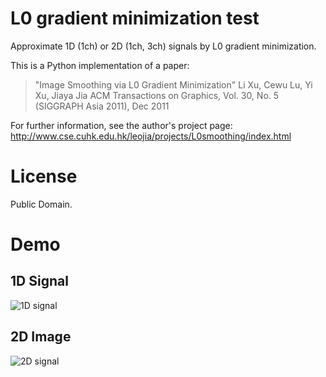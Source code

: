 # L0 gradient minimization test
Approximate 1D (1ch) or 2D (1ch, 3ch) signals by L0 gradient minimization.

This is a Python implementation of a paper:
> "Image Smoothing via L0 Gradient Minimization"
Li Xu, Cewu Lu, Yi Xu, Jiaya Jia 
ACM Transactions on Graphics, Vol. 30, No. 5 (SIGGRAPH Asia 2011), Dec 2011

For further information, see the author's project page:
http://www.cse.cuhk.edu.hk/leojia/projects/L0smoothing/index.html

# License
Public Domain.

# Demo

## 1D Signal
![1D signal](https://raw.githubusercontent.com/t-suzuki/l0_gradient_minimization_test/master/doc/images/demo_1d_result.png)

## 2D Image
![2D signal](https://raw.githubusercontent.com/t-suzuki/l0_gradient_minimization_test/master/doc/images/demo_2d_result.png)
